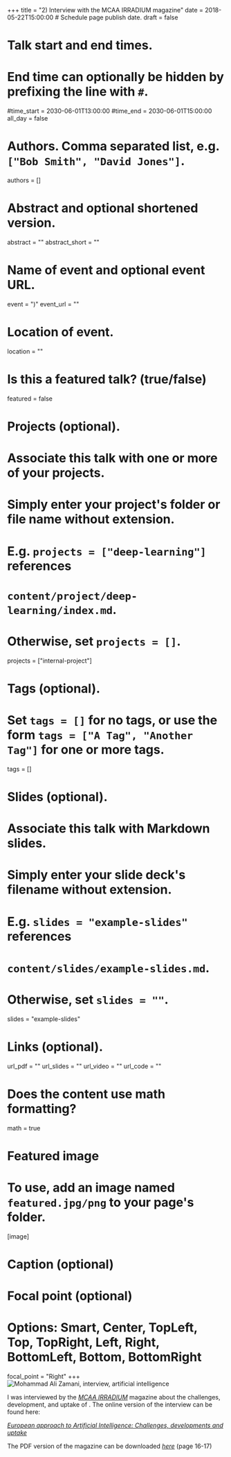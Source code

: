 +++
title = "2) Interview with the MCAA IRRADIUM magazine"
date = 2018-05-22T15:00:00  # Schedule page publish date.
draft = false

# Talk start and end times.
#   End time can optionally be hidden by prefixing the line with `#`.
#time_start = 2030-06-01T13:00:00
#time_end = 2030-06-01T15:00:00
all_day = false

# Authors. Comma separated list, e.g. `["Bob Smith", "David Jones"]`.
authors = []

# Abstract and optional shortened version.
abstract = ""
abstract_short = ""

# Name of event and optional event URL.
event = ")"
event_url = ""

# Location of event.
location = ""

# Is this a featured talk? (true/false)
featured = false

# Projects (optional).
#   Associate this talk with one or more of your projects.
#   Simply enter your project's folder or file name without extension.
#   E.g. `projects = ["deep-learning"]` references 
#   `content/project/deep-learning/index.md`.
#   Otherwise, set `projects = []`.
projects = ["internal-project"]

# Tags (optional).
#   Set `tags = []` for no tags, or use the form `tags = ["A Tag", "Another Tag"]` for one or more tags.
tags = []

# Slides (optional).
#   Associate this talk with Markdown slides.
#   Simply enter your slide deck's filename without extension.
#   E.g. `slides = "example-slides"` references 
#   `content/slides/example-slides.md`.
#   Otherwise, set `slides = ""`.
slides = "example-slides"

# Links (optional).
url_pdf = ""
url_slides = ""
url_video = ""
url_code = ""

# Does the content use math formatting?
math = true

# Featured image
# To use, add an image named `featured.jpg/png` to your page's folder. 
[image]
  # Caption (optional)


  # Focal point (optional)
  # Options: Smart, Center, TopLeft, Top, TopRight, Left, Right, BottomLeft, Bottom, BottomRight
  focal_point = "Right"
+++
![Mohammad Ali Zamani, interview, artificial intelligence](/img/interview_irradium.png)


I was interviewed by the [*MCAA IRRADIUM*](https://www.mariecuriealumni.eu/mcaa-magazine) magazine about the challenges, development, and uptake of . The online version of the interview can be found here:

[*European approach to Artificial Intelligence: Challenges, developments and uptake*](https://www.mariecuriealumni.eu/mcaa-magazine/february-2019/innovative-technologies/european-approach-artificial-intelligence)

The PDF version of the magazine can be downloaded [*here*](https://www.mariecuriealumni.eu/sites/default/files/mcaa_magazine_january2019_web_final.pdf)
(page 16-17)



